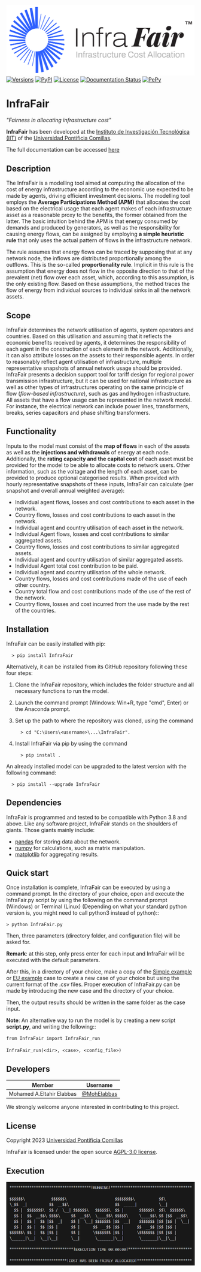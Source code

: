 ![image](doc/Images/InfraFair_Logo.png)
[![Versions](https://img.shields.io/pypi/pyversions/InfraFair.svg)](https://pypi.org/project/InfraFair)
[![PyPI](https://badge.fury.io/py/InfraFair.svg)](https://badge.fury.io/py/InfraFair)
[![License](https://img.shields.io/badge/License-AGPL%20v3-blue.svg)](https://github.com/IIT-EnergySystemModels/InfraFair/blob/main/LICENSE)
[![Documentation Status](https://readthedocs.org/projects/infrafair/badge/?version=latest)](https://infrafair.readthedocs.io/en/latest/?badge=latest)
[![PePy](https://static.pepy.tech/badge/InfraFair)](https://www.pepy.tech/projects/InfraFair)

# InfraFair
*"Fairness in allocating infrastructure cost"*   

**InfraFair** has been developed at the [Instituto de Investigación Tecnológica (IIT)](https://www.iit.comillas.edu/index.php.en) 
of the [Universidad Pontificia Comillas](https://www.comillas.edu/en/).

The full documentation can be accessed [here](https://infrafair.readthedocs.io/en/latest/index.html)

## Description
The InfraFair is a modelling tool aimed at computing the allocation of the cost of energy infrastructure according 
to the economic use expected to be made by agents, driving efficient investment decisions. The modelling tool 
employs the **Average Participations Method (APM)** that allocates the 
cost based on the electrical usage that each agent makes of each infrastructure asset as a reasonable proxy 
to the benefits, the former obtained from the latter. The basic intuition behind the APM is that 
energy consumed by demands and produced by generators, as well as the responsibility for causing energy 
flows, can be assigned by employing **a simple heuristic rule** that only uses the actual pattern of flows in 
the infrastructure network. 

The rule assumes that energy flows can be traced by supposing that at any network node, the inflows are distributed proportionally among the outflows. This is the so-called **proportionality rule**. Implicit in this rule is the assumption that energy does not flow in the opposite direction to that of the prevalent (net) flow over each asset, which, according to this assumption, is the only existing flow. Based on these assumptions, the method traces the flow of energy from individual sources to individual sinks in all the network assets.

## Scope
InfraFair determines the network utilisation of agents, system operators and countries. 
Based on this utilisation and assuming that it reflects the economic benefits received by agents, 
it determines the responsibility of each agent in the construction of each element in the network. 
Additionally, it can also attribute losses on the assets to their responsible agents.
In order to reasonably reflect agent utilisation of infrastructure, multiple representative snapshots 
of annual network usage should be provided. InfraFair presents a decision support tool for tariff 
design for regional power transmission infrastructure, but it can be used for national infrastructure 
as well as other types of infrastructures operating on the same principle of flow (*flow-based infrastructure*), 
such as gas and hydrogen infrastructure. 
All assets that have a flow usage can be represented in the network model. For instance, the electrical network can include
power lines, transformers, breaks, series capacitors and phase shifting transformers.


## Functionality
Inputs to the model must consist of the **map of flows** in each of the assets as well as the **injections and withdrawals** of energy at each node. Additionally, the **rating capacity and the capital cost** of each asset must be provided for the model to be able to allocate costs to network users. Other information, such as the voltage and the length of each asset, can be provided to produce optional categorised results. When provided with hourly representative snapshots of these inputs, InfraFair can calculate (per snapshot and overall annual weighted average):

* Individual agent flows, losses and cost contributions to each asset in the network.
* Country flows, losses and cost contributions to each asset in the network.
* Individual agent and country utilisation of each asset in the network.
* Individual Agent flows, losses and cost contributions to similar aggregated assets.
* Country flows, losses and cost contributions to similar aggregated assets. 
* Individual agent and country utilisation of similar aggregated assets.
* Individual Agent total cost contribution to be paid.
* Individual agent and country utilisation of the whole network.
* Country flows, losses and cost contributions made of the use of each other country.
* Country total flow and cost contributions made of the use of the rest of the network.
* Country flows, losses and cost incurred from the use made by the rest of the countries.


## Installation
InfraFair can be easily installed with pip:

      > pip install InfraFair 

Alternatively, it can be installed from its GitHub repository following these four steps:

1. Clone the InfraFair repository, which includes the folder structure and all necessary functions to run the model.
2. Launch the command prompt (Windows: Win+R, type "cmd", Enter) or the Anaconda prompt.
3. Set up the path to where the repository was cloned, using the command 
      
         > cd "C:\Users\<username>\...\InfraFair".
4. Install InfraFair via pip by using the command 
      
         > pip install . 

An already installed model can be upgraded to the latest version with the following command:

      > pip install --upgrade InfraFair 


## Dependencies
InfraFair is programmed and tested to be compatible with Python 3.8 and
above. Like any software project, InfraFair stands on the shoulders of giants. Those giants mainly include:

* [pandas](<http://pandas.pydata.org/>) for storing data about the network.
* [numpy](<http://www.numpy.org/>) for calculations, such as matrix manipulation.
* [matplotlib](<https://matplotlib.org/>) for aggregating results.


## Quick start
Once installation is complete, InfraFair can be 
executed by using a command prompt. In the directory of your choice, open and execute the InfraFair.py script by using 
the following on the command prompt (Windows) or Terminal (Linux) (Depending on what your standard python version is, 
you might need to call python3 instead of python)::

    > python InfraFair.py

Then, three parameters (directory folder, and configuration file) will be asked for.

**Remark**: at this step, only press enter for each input and InfraFair will be executed with the default parameters.

After this, in a directory of your choice, make a copy of the [Simple example](<https://github.com/IIT-EnergySystemModels/InfraFair/tree/main/Examples/Simple_ex>) or [EU example](<https://github.com/IIT-EnergySystemModels/InfraFair/tree/main/Examples/EU_ex>) case to create a new 
case of your choice but using the current format of the .csv files.
Proper execution of InfraFair.py can be made by introducing the new case and the directory of your choice. 

Then, the output results should be written in the same folder as the case input. 

**Note**: An alternative way to run the model is by creating a new script **script.py**, and writing the following::
        
    from InfraFair import InfraFair_run
        
    InfraFair_run(<dir>, <case>, <config_file>)

## Developers
| Member                     | Username  | 
| -------------------------- | --------- |
| Mohamed A.Eltahir Elabbas | [@MohElabbas](https://github.com/MohElabbas) |

We strongly welcome anyone interested in contributing to this project.


## License
Copyright 2023 [Universidad Pontificia Comillas](https://www.comillas.edu/en/)

InfraFair is licensed under the open source [AGPL-3.0 license](https://github.com/IIT-EnergySystemModels/InfraFair/tree/main/LICENSE).


## Execution
![image](doc/Images/InfraFair_execution.png)
